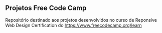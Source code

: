 ## Projetos Free Code Camp

Repositório destinado aos projetos desenvolvidos no curso de Reponsive Web Design Certification do https://www.freecodecamp.org/learn